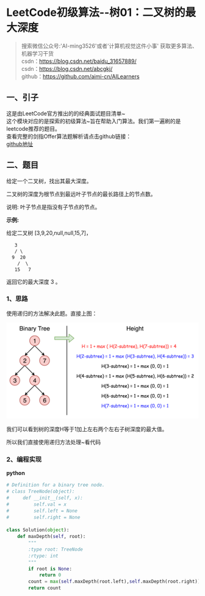 # LeetCode初级算法--树01：二叉树的最大深度

> 搜索微信公众号:'AI-ming3526'或者'计算机视觉这件小事' 获取更多算法、机器学习干货  
> csdn：https://blog.csdn.net/baidu_31657889/  
> csdn：https://blog.csdn.net/abcgkj/  
> github：https://github.com/aimi-cn/AILearners

## 一、引子

这是由LeetCode官方推出的的经典面试题目清单~  
这个模块对应的是探索的初级算法~旨在帮助入门算法。我们第一遍刷的是leetcode推荐的题目。  
查看完整的剑指Offer算法题解析请点击github链接：  
[github地址](https://github.com/aimi-cn/AILearners/tree/master/blog/Algorithm/leetcode/primary_algorithms)

## 二、题目

给定一个二叉树，找出其最大深度。

二叉树的深度为根节点到最远叶子节点的最长路径上的节点数。

说明: 叶子节点是指没有子节点的节点。

**示例:**

给定二叉树 [3,9,20,null,null,15,7]，

```
   3
   / \
  9  20
    /  \
   15   7
```

返回它的最大深度 3 。

### 1、思路

使用递归的方法解决此题。直接上图：

![](../../../../img/Algorithm/LeetCode/LeetCode_初级算法_树01_二叉树的最大深度/01.png)

我们可以看到树的深度H等于1加上左右两个左右子树深度的最大值。

所以我们直接使用递归方法处理~看代码

### 2、编程实现

**python**

```python
# Definition for a binary tree node.
# class TreeNode(object):
#     def __init__(self, x):
#         self.val = x
#         self.left = None
#         self.right = None

class Solution(object):
    def maxDepth(self, root):
        """
        :type root: TreeNode
        :rtype: int
        """
        if root is None:
            return 0
        count = max(self.maxDepth(root.left),self.maxDepth(root.right)) + 1
        return count
```